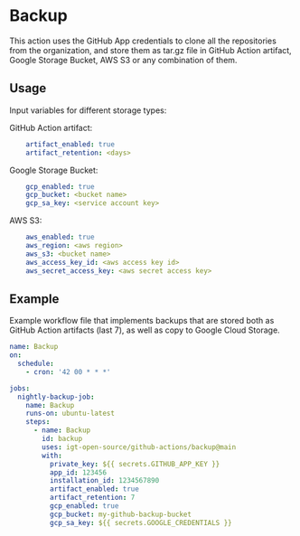 # Backup

This action uses the GitHub App credentials to clone all the repositories from the organization, and store them as tar.gz file in GitHub Action artifact, Google Storage Bucket, AWS S3 or any combination of them.

## Usage

Input variables for different storage types:

GitHub Action artifact:
```yaml
    artifact_enabled: true
    artifact_retention: <days>
```

Google Storage Bucket:
```yaml
    gcp_enabled: true
    gcp_bucket: <bucket name>
    gcp_sa_key: <service account key>
```

AWS S3:
```yaml
    aws_enabled: true
    aws_region: <aws region>
    aws_s3: <bucket name>
    aws_access_key_id: <aws access key id>
    aws_secret_access_key: <aws secret access key>
```


## Example
Example workflow file that implements backups that are stored both as GitHub Action artifacts (last 7), as well as copy to Google Cloud Storage.

```yaml
name: Backup
on:
  schedule:
    - cron: '42 00 * * *'

jobs:
  nightly-backup-job:
    name: Backup
    runs-on: ubuntu-latest
    steps:
      - name: Backup
        id: backup
        uses: igt-open-source/github-actions/backup@main
        with:
          private_key: ${{ secrets.GITHUB_APP_KEY }}
          app_id: 123456
          installation_id: 1234567890
          artifact_enabled: true
          artifact_retention: 7
          gcp_enabled: true
          gcp_bucket: my-github-backup-bucket
          gcp_sa_key: ${{ secrets.GOOGLE_CREDENTIALS }}
```
